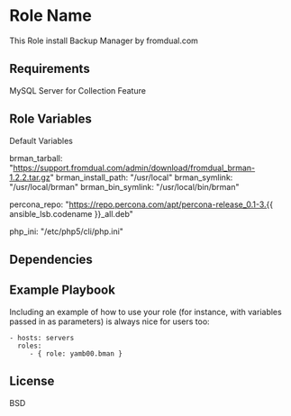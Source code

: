 Role Name
=========

This Role install Backup Manager by fromdual.com

Requirements
------------

MySQL Server for Collection Feature

Role Variables
--------------

Default Variables

brman_tarball: "https://support.fromdual.com/admin/download/fromdual_brman-1.2.2.tar.gz"
brman_install_path: "/usr/local"
brman_symlink: "/usr/local/brman"
brman_bin_symlink: "/usr/local/bin/brman"


percona_repo: "https://repo.percona.com/apt/percona-release_0.1-3.{{ ansible_lsb.codename }}_all.deb"

php_ini: "/etc/php5/cli/php.ini"


Dependencies
------------


Example Playbook
----------------

Including an example of how to use your role (for instance, with variables passed in as parameters) is always nice for users too:

    - hosts: servers
      roles:
         - { role: yamb00.bman }

License
-------

BSD